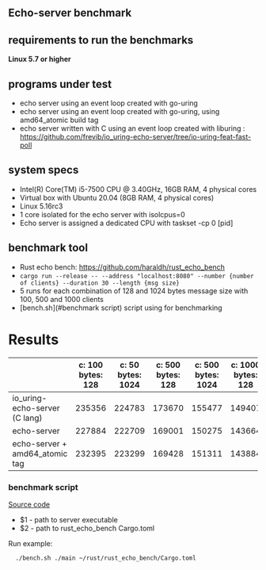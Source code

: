 ## Echo-server benchmark

## requirements to run the benchmarks
__Linux 5.7 or higher__

## programs under test
* echo server using an event loop created with go-uring
* echo server using an event loop created with go-uring, using amd64_atomic build tag
* echo server written with C using an event loop created with liburing : https://github.com/frevib/io_uring-echo-server/tree/io-uring-feat-fast-poll

## system specs
* Intel(R) Core(TM) i5-7500 CPU @ 3.40GHz, 16GB RAM, 4 physical cores
* Virtual box with Ubuntu 20.04 (8GB RAM, 4 physical cores)
* Linux 5.16rc3
* 1 core isolated for the echo server with isolcpus=0
* Echo server is assigned a dedicated CPU with taskset -cp 0 [pid]

## benchmark tool
* Rust echo bench: https://github.com/haraldh/rust_echo_bench
* `cargo run --release -- --address "localhost:8080" --number {number of clients} --duration 30 --length {msg size}`
* 5 runs for each combination of 128 and 1024 bytes message size with 100, 500 and 1000 clients
* [bench.sh](#benchmark script) script using for benchmarking

# Results

|                               | c: 100 bytes: 128 | c: 50 bytes: 1024| c: 500 bytes: 128 | c: 500 bytes: 1024| c: 1000 bytes: 128 | c: 1000 bytes: 1024|
|-------------------------------|-------------------|------------------|-------------------|-------------------|--------------------|--------------------|
| io_uring-echo-server (C lang) | 235356            | 224783           | 173670            | 155477            | 149407             |    139987          |
| echo-server                   | 227884            | 222709           | 169001            | 150275            | 143664             |     128783         |
| echo-server + amd64_atomic tag| 232395            | 223299           | 169428            | 151311            | 143884             |     136978         |

### benchmark script

[Source code](https://github.com/godzie44/go-uring/blob/master/example/echo-server/bench.sh)

* $1 - path to server executable
* $2 - path to rust_echo_bench Cargo.toml

Run example:
```bash
  ./bench.sh ./main ~/rust/rust_echo_bench/Cargo.toml 
```
